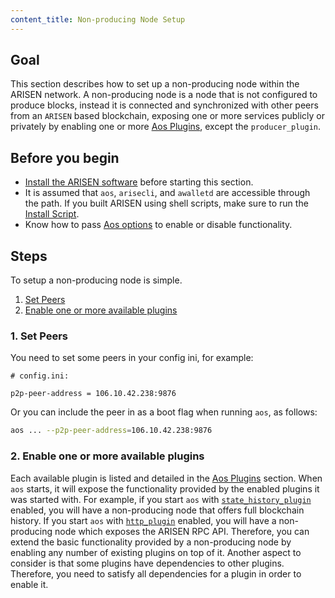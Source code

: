 ```yaml
---
content_title: Non-producing Node Setup
---
```


## Goal

This section describes how to set up a non-producing node within the ARISEN network. A non-producing node is a node that is not configured to produce blocks, instead it is connected and synchronized with other peers from an `ARISEN` based blockchain, exposing one or more services publicly or privately by enabling one or more [Aos Plugins](../../03_plugins/index.md), except the `producer_plugin`.

## Before you begin

* [Install the ARISEN software](../../../00_install/index.md) before starting this section.
* It is assumed that `aos`, `arisecli`, and `awalletd` are accessible through the path. If you built ARISEN using shell scripts, make sure to run the [Install Script](../../../00_install/01_build-from-source/01_shell-scripts/03_install-arisen-binaries.md).
* Know how to pass [Aos options](../../02_usage/00_aos-options.md) to enable or disable functionality.

## Steps

To setup a non-producing node is simple. 

1. [Set Peers](#1-set-peers)
2. [Enable one or more available plugins](#2-enable-one-or-more-available-plugins)

### 1. Set Peers

You need to set some peers in your config ini, for example:

```console
# config.ini:

p2p-peer-address = 106.10.42.238:9876
```

Or you can include the peer in as a boot flag when running `aos`, as follows:

```sh
aos ... --p2p-peer-address=106.10.42.238:9876
```

### 2. Enable one or more available plugins

Each available plugin is listed and detailed in the [Aos Plugins](../../03_plugins/index.md) section. When `aos` starts, it will expose the functionality provided by the enabled plugins it was started with. For example, if you start `aos` with [`state_history_plugin`](../../03_plugins/state_history_plugin/index.md) enabled, you will have a non-producing node that offers full blockchain history. If you start `aos` with [`http_plugin`](../../03_plugins/http_plugin/index.md) enabled, you will have a non-producing node which exposes the ARISEN RPC API. Therefore, you can extend the basic functionality provided by a non-producing node by enabling any number of existing plugins on top of it. Another aspect to consider is that some plugins have dependencies to other plugins. Therefore, you need to satisfy all dependencies for a plugin in order to enable it.
